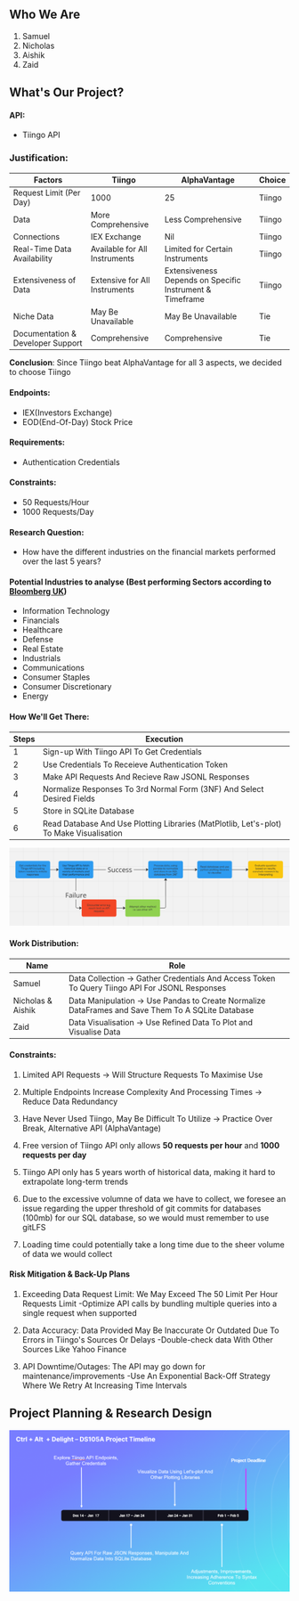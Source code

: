 ## Who We Are

1. Samuel
2. Nicholas
3. Aishik
4. Zaid


## What's Our Project?

#### API:
- Tiingo API

### Justification: 

| Factors                                 | Tiingo                            | AlphaVantage                  | Choice |
|-----------------------------------------|-----------------------------------|--------------------------------|--------|
| Request Limit (Per Day)                 | 1000                              | 25                             | Tiingo |
| Data                                    | More Comprehensive                | Less Comprehensive             | Tiingo |
| Connections                             | IEX Exchange                      | Nil                            | Tiingo |
| Real-Time Data Availability             | Available for All Instruments     | Limited for Certain Instruments | Tiingo |
| Extensiveness of Data                   | Extensive for All Instruments     | Extensiveness Depends on Specific Instrument & Timeframe | Tiingo |
| Niche Data                              | May Be Unavailable                | May Be Unavailable             | Tie    |
| Documentation & Developer Support       | Comprehensive                     | Comprehensive                  | Tie    |

**Conclusion**: Since Tiingo beat AlphaVantage for all 3 aspects, we decided to choose Tiingo

#### Endpoints: 
- IEX(Investors Exchange)
- EOD(End-Of-Day) Stock Price

#### Requirements: 
- Authentication Credentials

#### Constraints: 
- 50 Requests/Hour
- 1000 Requests/Day

#### Research Question:
- How have the different industries on the financial markets performed over the last 5 years?

#### Potential Industries to analyse (Best performing Sectors according to [Bloomberg UK](<https://www.bloomberg.com/markets/sectors>))
- Information Technology
- Financials
- Healthcare
- Defense
- Real Estate
- Industrials
- Communications
- Consumer Staples
- Consumer Discretionary
- Energy
#### How We'll Get There:
| Steps | Execution | 
|----------|----------|
| 1 | Sign-up With Tiingo API To Get Credentials | 
| 2 | Use Credentials To Receieve Authentication Token | 
| 3 | Make API Requests And Recieve Raw JSONL Responses |
| 4 | Normalize Responses To 3rd Normal Form (3NF) And Select Desired Fields |
| 5 | Store in SQLite Database |
| 6 | Read Database And Use Plotting Libraries (MatPlotlib, Let's-plot) To Make Visualisation |

![Project Flowchart](project_flowchart.png)

#### Work Distribution:
| Name | Role | 
|----------|----------|
| Samuel | Data Collection -> Gather Credentials And Access Token To Query Tiingo API For JSONL Responses | 
| Nicholas & Aishik | Data Manipulation -> Use Pandas to Create Normalize DataFrames and Save Them To A SQLite Database | 
| Zaid | Data Visualisation -> Use Refined Data To Plot and Visualise Data |


#### Constraints:
1. Limited API Requests -> Will Structure Requests To Maximise Use 
    
2. Multiple Endpoints Increase Complexity And Processing Times -> Reduce Data Redundancy 
    
3. Have Never Used Tiingo, May Be Difficult To Utilize -> Practice Over Break, Alternative API (AlphaVantage)
    
4. Free version of Tiingo API only allows **50 requests per hour** and **1000 requests per day**
    
5. Tiingo API only has 5 years worth of historical data, making it hard to extrapolate long-term trends 
        
6. Due to the excessive volumne of data we have to collect, we foresee an issue regarding the upper threshold of git commits for databases (100mb) for our SQL database, so we would must remember to use gitLFS
    
7. Loading time could potentially take a long time due to the sheer volume of data we would collect
    

#### Risk Mitigation & Back-Up Plans
1. Exceeding Data Request Limit: We May Exceed The 50 Limit Per Hour Requests Limit
    -Optimize API calls by bundling multiple queries into a single request when supported

2. Data Accuracy: Data Provided May Be Inaccurate Or Outdated Due To Errors in Tiingo's Sources Or Delays
       -Double-check data With Other Sources Like Yahoo Finance

3. API Downtime/Outages: The API may go down for maintenance/improvements
       -Use An Exponential Back-Off Strategy Where We Retry At Increasing Time Intervals


## Project Planning & Research Design

![Project Timeline](project_timeline.png)

